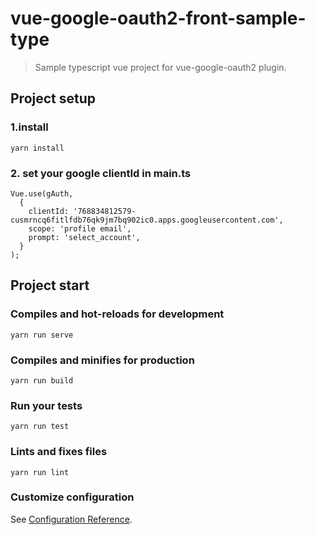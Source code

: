 # vue-google-oauth2-front-sample-type
> Sample typescript vue project for vue-google-oauth2 plugin.

## Project setup

### 1.install
```
yarn install
```

### 2. set your google clientId in main.ts
```
Vue.use(gAuth,
  {
    clientId: '768834812579-cusmrncq6fitlfdb76qk9jm7bq902ic0.apps.googleusercontent.com',
    scope: 'profile email',
    prompt: 'select_account',
  }
);
```

## Project start

### Compiles and hot-reloads for development
```
yarn run serve
```

### Compiles and minifies for production
```
yarn run build
```

### Run your tests
```
yarn run test
```

### Lints and fixes files
```
yarn run lint
```

### Customize configuration
See [Configuration Reference](https://cli.vuejs.org/config/).
